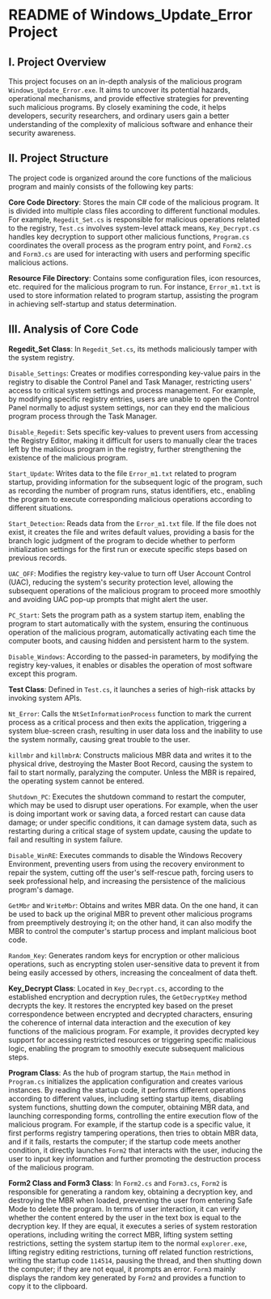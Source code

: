 # README of Windows_Update_Error Project

## I. Project Overview

This project focuses on an in-depth analysis of the malicious program `Windows_Update_Error.exe`. It aims to uncover its potential hazards, operational mechanisms, and provide effective strategies for preventing such malicious programs. By closely examining the code, it helps developers, security researchers, and ordinary users gain a better understanding of the complexity of malicious software and enhance their security awareness.

## II. Project Structure

The project code is organized around the core functions of the malicious program and mainly consists of the following key parts:

**Core Code Directory**: Stores the main C# code of the malicious program. It is divided into multiple class files according to different functional modules. For example, `Regedit_Set.cs` is responsible for malicious operations related to the registry, `Test.cs` involves system-level attack means, `Key_Decrypt.cs` handles key decryption to support other malicious functions, `Program.cs` coordinates the overall process as the program entry point, and `Form2.cs` and `Form3.cs` are used for interacting with users and performing specific malicious actions.

**Resource File Directory**: Contains some configuration files, icon resources, etc. required for the malicious program to run. For instance, `Error_m1.txt` is used to store information related to program startup, assisting the program in achieving self-startup and status determination.

## III. Analysis of Core Code

**Regedit\_Set Class**: In `Regedit_Set.cs`, its methods maliciously tamper with the system registry.

`Disable_Settings`: Creates or modifies corresponding key-value pairs in the registry to disable the Control Panel and Task Manager, restricting users' access to critical system settings and process management. For example, by modifying specific registry entries, users are unable to open the Control Panel normally to adjust system settings, nor can they end the malicious program process through the Task Manager.

`Disable_Regedit`: Sets specific key-values to prevent users from accessing the Registry Editor, making it difficult for users to manually clear the traces left by the malicious program in the registry, further strengthening the existence of the malicious program.

`Start_Update`: Writes data to the file `Error_m1.txt` related to program startup, providing information for the subsequent logic of the program, such as recording the number of program runs, status identifiers, etc., enabling the program to execute corresponding malicious operations according to different situations.

`Start_Detection`: Reads data from the `Error_m1.txt` file. If the file does not exist, it creates the file and writes default values, providing a basis for the branch logic judgment of the program to decide whether to perform initialization settings for the first run or execute specific steps based on previous records.

`UAC_OFF`: Modifies the registry key-value to turn off User Account Control (UAC), reducing the system's security protection level, allowing the subsequent operations of the malicious program to proceed more smoothly and avoiding UAC pop-up prompts that might alert the user.

`PC_Start`: Sets the program path as a system startup item, enabling the program to start automatically with the system, ensuring the continuous operation of the malicious program, automatically activating each time the computer boots, and causing hidden and persistent harm to the system.

`Disable_Windows`: According to the passed-in parameters, by modifying the registry key-values, it enables or disables the operation of most software except this program.

**Test Class**: Defined in `Test.cs`, it launches a series of high-risk attacks by invoking system APIs.

`Nt_Error`: Calls the `NtSetInformationProcess` function to mark the current process as a critical process and then exits the application, triggering a system blue-screen crash, resulting in user data loss and the inability to use the system normally, causing great trouble to the user.

`killmbr` and `killmbrA`: Constructs malicious MBR data and writes it to the physical drive, destroying the Master Boot Record, causing the system to fail to start normally, paralyzing the computer. Unless the MBR is repaired, the operating system cannot be entered.

`Shutdown_PC`: Executes the shutdown command to restart the computer, which may be used to disrupt user operations. For example, when the user is doing important work or saving data, a forced restart can cause data damage; or under specific conditions, it can damage system data, such as restarting during a critical stage of system update, causing the update to fail and resulting in system failure.

`Disable_WinRE`: Executes commands to disable the Windows Recovery Environment, preventing users from using the recovery environment to repair the system, cutting off the user's self-rescue path, forcing users to seek professional help, and increasing the persistence of the malicious program's damage.

`GetMbr` and `WriteMbr`: Obtains and writes MBR data. On the one hand, it can be used to back up the original MBR to prevent other malicious programs from preemptively destroying it; on the other hand, it can also modify the MBR to control the computer's startup process and implant malicious boot code.

`Random_Key`: Generates random keys for encryption or other malicious operations, such as encrypting stolen user-sensitive data to prevent it from being easily accessed by others, increasing the concealment of data theft.

**Key\_Decrypt Class**: Located in `Key_Decrypt.cs`, according to the established encryption and decryption rules, the `GetDecryptKey` method decrypts the key. It restores the encrypted key based on the preset correspondence between encrypted and decrypted characters, ensuring the coherence of internal data interaction and the execution of key functions of the malicious program. For example, it provides decrypted key support for accessing restricted resources or triggering specific malicious logic, enabling the program to smoothly execute subsequent malicious steps.

**Program Class**: As the hub of program startup, the `Main` method in `Program.cs` initializes the application configuration and creates various instances. By reading the startup code, it performs different operations according to different values, including setting startup items, disabling system functions, shutting down the computer, obtaining MBR data, and launching corresponding forms, controlling the entire execution flow of the malicious program. For example, if the startup code is a specific value, it first performs registry tampering operations, then tries to obtain MBR data, and if it fails, restarts the computer; if the startup code meets another condition, it directly launches `Form2` that interacts with the user, inducing the user to input key information and further promoting the destruction process of the malicious program.

**Form2 Class and Form3 Class**: In `Form2.cs` and `Form3.cs`, `Form2` is responsible for generating a random key, obtaining a decryption key, and destroying the MBR when loaded, preventing the user from entering Safe Mode to delete the program. In terms of user interaction, it can verify whether the content entered by the user in the text box is equal to the decryption key. If they are equal, it executes a series of system restoration operations, including writing the correct MBR, lifting system setting restrictions, setting the system startup item to the normal `explorer.exe`, lifting registry editing restrictions, turning off related function restrictions, writing the startup code `114514`, pausing the thread, and then shutting down the computer; if they are not equal, it prompts an error. `Form3` mainly displays the random key generated by `Form2` and provides a function to copy it to the clipboard.